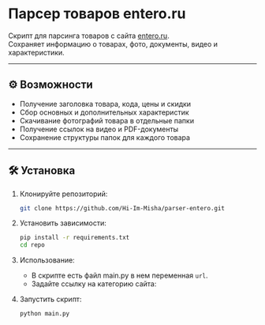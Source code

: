 # Парсер товаров entero.ru

Скрипт для парсинга товаров с сайта [entero.ru](https://entero.ru/).  
Сохраняет информацию о товарах, фото, документы, видео и характеристики.

---

## ⚙️ Возможности
- Получение заголовка товара, кода, цены и скидки  
- Сбор основных и дополнительных характеристик  
- Скачивание фотографий товара в отдельные папки  
- Получение ссылок на видео и PDF-документы  
- Сохранение структуры папок для каждого товара  

---

## 🛠 Установка

1. Клонируйте репозиторий:  
   ```bash
   git clone https://github.com/Hi-Im-Misha/parser-entero.git
2. Установить зависимости:
    ```bash
    pip install -r requirements.txt
    cd repo
3. Использование:
   - В скрипте есть файл main.py в нем переменная `url`.
   - Задайте ссылку на категорию сайта:

4. Запустить скрипт:
   ```bash
   python main.py
